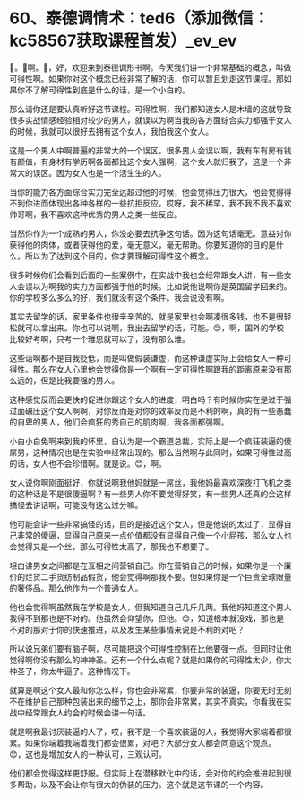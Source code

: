 # 60、泰德调情术：ted6（添加微信：kc58567获取课程首发）_ev_ev

🎼。🎼啊。🎼，好，欢迎来到泰德调形书啊。今天我们讲一个非常基础的概念，叫做可得性啊。如果你对这个概念已经非常了解的话，你可以暂且划走这节课程。那如果你不了解可得性到底是什么的话，是一个小白的。

那么请你还是要认真听好这节课程。可得性啊，我们都知道女人是木墙的这就导致很多实战情感经验相对较少的男人，就误以为啊当我的各方面综合实力都强于女人的时候，我就可以很好去拥有这个女人，我怕我这个女人。

这是一个男人中啊普遍的非常大的一个误区。很多男人会误以啊，我有车有房有钱有颜值，有身材有学历啊各面都比这个女人强啊，这个女人就归我了，这是一个非常大的误区。因为女人也是一个活生生的人。

当你的能力各方面综合实力完全远超过他的时候，他会觉得压力很大，他会觉得得不到你进而体现出各种各样的一些抗拒反应。哎呀，我不稀罕，我不我不我不喜欢帅哥啊，我不喜欢这种优秀的男人之类一些反应。

当然你作为一个成熟的男人，你没必要去抗争这句话。因为这句话毫无。意益对你获得他的肉体，或者获得他的爱，毫无意义，毫无帮助。你要知道你的目的是什么。所以为了达到这个目的，你才要理解可得性这个概念。

很多时候你们会看到后面的一些案例中，在实战中我也会经常跟女人讲，有一些女人会误以为啊我的实力方面都强于他的时候。比如说他说啊你是英国留学回来的。你的学校多么多么的好，我们就没有这个条件。我会说没有啊。

其实去留学的话，家里条件也很辛辛苦的，就是家里也会啊凑很多钱，也不是很轻松就可以拿出来。你也可以说啊，我出去留学的话，可能。😊，啊，国外的学校比较好考啊，只考一个雅思就可以了，没有那么难。

这些话啊都不是自我贬低，而是叫做假装谦虚，而这种谦虚实际上会给女人一种可得性。那么在女人心里他会觉得你是一个啊有一定可得性啊跟我的距离原来没有那么远的，但是比我要强的男人。

这种感觉反而会更快的促进你跟这个女人的进度，明白吗？有时候你实在是过于强过面碾压这个女人啊啊，对你反而是对你的效率反而是不利的啊，真的有一些愚蠢的自卑的男人，他们会疯狂的秀自己的肌肉啊，我各面都强啊。

小白小白兔啊来到我的怀里，自认为是一个霸道总裁，实际上是一个疯狂装逼的傻屌男，这种情况也是在实验中经常出现的。那么当然啊与此同时，如果可得性过高的话，女人也不会珍惜啊。就是说。😊，啊。

女人说你啊刚面挺好，你就说啊我他妈就是一屌丝，我他妈最喜欢深夜打飞机之类的这种话是不是很傻逼啊？有一些男人你不要觉得好笑，有一些男人还真的会这样搞怪去讲话啊，可能没有这么过分嘛。

他可能会讲一些非常搞怪的话，目的是接近这个女人，但是他说的太过了，显得自己非常的傻逼，显得自己原来一点价值都没有显得自己像一个小屁孩，那么女人也会觉得又是一个丝，那么可得性太高了，那我也不想要了。

坦白讲男女之间都是在互相之间营销自己。你在营销自己的时候，如果你是一个廉价的烂货二手货纺制品假货，他会觉得啊那我不要。但如果你是一个巨贵全球限量的奢侈品。那么他作为一个普通女人。

他也会觉得啊虽然我在学校是女人，但我知道自己几斤几两。我他妈知道这个男人我得不到那也是不对的。他虽然会仰望你，但他。😊，知道根本就没戏，那也是不对的那对于你的快速推进，以及发生某些事情来说是不利的对吧？

所以说兄弟们要有脑子啊，尽可能把这个可得性控制在比他要强一点。但同时让他觉得啊你没有那么的神神圣。还有一个什么点呢？就是如果你的可得性太少，你太神圣了，你太牛逼了。这种情况下。

就算是啊这个女人最和你怎么样，你也会非常累，你要非常的装逼，你要无时无刻不在维护自己那种包装出来的细节之上，那你会非常累，其实不真实，你看我在实战中经常跟女人约会的时候会讲一句话。

就是啊我最讨厌装逼的人了，哎，我不是一个喜欢装逼的人，我觉得大家端着都很累。如果你端着我端着我们都会很累，对吧？大部分女人都会同意这个观点。😊，这也是增加女人的一种认可，三观认可。

他们都会觉得这样更舒服。但实际上在潜移默化中的话，会对你的约会推进起到很多帮助，以及不会让你有很大的伪装的压力。这个就是这节课的一个内容。

